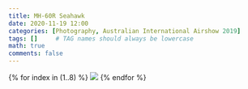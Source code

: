 ```yaml
---
title: MH-60R Seahawk
date: 2020-11-19 12:00
categories: [Photography, Australian International Airshow 2019]
tags: []     # TAG names should always be lowercase
math: true
comments: false
---
```


{% for index in (1..8) %}
  <img src="/assets/aia2019/{{page.title}}-{{forloop.index}}.jpg">
{% endfor %}

